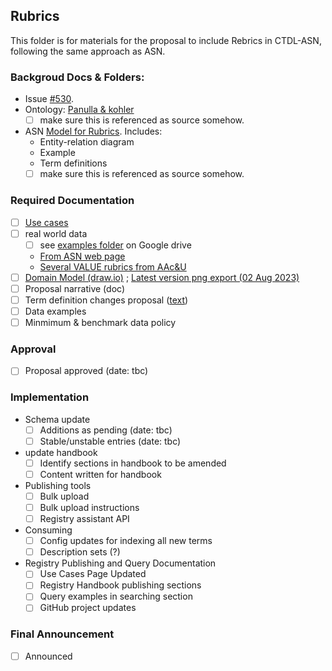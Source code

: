 ## Rubrics

This folder is for materials for the proposal to include Rebrics in CTDL-ASN, following the same approach as ASN.

### Backgroud Docs & Folders:
- Issue [#530](https://github.com/CredentialEngine/Schema-Development/issues/530).
- Ontology: [Panulla & kohler](https://openaccess.uoc.edu/bitstream/10609/5222/6/Panulla.pdf)
  - [ ] make sure this is referenced as source somehow.
- ASN [Model for Rubrics](http://standards.asn.desire2learn.com/rubric.html). Includes:
  - Entity-relation diagram
  - Example
  - Term definitions
  - [ ] make sure this is referenced as source somehow.

### Required Documentation
- [ ] [Use cases](https://docs.google.com/document/d/1dIqdOtyN_pYCNHUONeanHusWwuSBsax7lUpz4QBHPoA/edit#)
- [ ] real world data
  - [ ] see [examples folder]([url](https://drive.google.com/drive/folders/1u5BynZiLG-GyfakUoZGU3RHUTjCxxyjU?usp=drive_link)) on Google drive 
  - [From ASN web page](http://standards.asn.desire2learn.com/rubric.html#ex)
  - [Several VALUE rubrics from AAc&U](https://www.aacu.org/initiatives/value-initiative/value-rubrics)
- [ ] [Domain Model (draw.io)](https://app.diagrams.net/#G1wXcXld3Zjh0tnPm_CsH_ogtor08NlV0G#%7B%22pageId%22%3A%22sfqcQSeyot_BauRWTSwP%22%7D) ; [Latest version png export (02 Aug 2023)](https://drive.google.com/file/d/1lBcLDFe2YXaMTxuJY0aHrqomumvglE0s/view?usp=drive_link)
- [ ] Proposal narrative (doc)
- [ ] Term definition changes proposal ([text](./termDefinitionProposal.txt))
- [ ] Data examples
- [ ] Minmimum & benchmark data policy

### Approval
- [ ] Proposal approved (date: tbc)

### Implementation
- Schema update
  - [ ] Additions as pending (date: tbc)
  - [ ] Stable/unstable entries (date: tbc)
- update handbook
  - [ ] Identify sections in handbook to be amended
  - [ ] Content written for handbook
- Publishing tools
  - [ ] Bulk upload
  - [ ] Bulk upload instructions
  - [ ] Registry assistant API
- Consuming
  - [ ] Config updates for indexing all new terms
  - [ ] Description sets (?)
- Registry Publishing and Query Documentation
  - [ ] Use Cases Page Updated
  - [ ] Registry Handbook publishing sections
  - [ ] Query examples in searching section
  - [ ] GitHub project updates

### Final Announcement
- [ ] Announced
